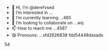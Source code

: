 - 👋 Hi, I’m @derefvsed
- 👀 I’m interested in ...
- 🌱 I’m currently learning ...465
- 💞️ I’m looking to collaborate on ...wq
- 📫 How to reach me ...4587
- 😄 Pronouns: ...sfd2626838
fdd54448dasads
<!---uoui132qw4gjlkjilxbz45
derefvsed/derefvsed is a ✨ special ✨ repository because its `README.md` (this file) appears on your GitHub profile.dfhwer
You can click the Preview link to take a look at your changes.xcv
--->
54
